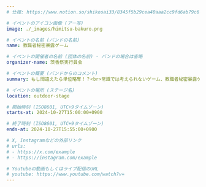 ```yaml
---
# 仕様: https://www.notion.so/shikosai33/8345f5b29cea40aaa2cc9fd6ab79c6a6?pvs=4#9ae1134163bc41fca64fb5161acf4e19

# イベントのアイコン画像 (アー写)
image: ./_images/himitsu-bakuro.png

# イベントの名前 (バンドの名前)
name: 教職者秘密暴露ゲーム

# イベントの開催者の名前 (団体の名前) - バンドの場合は省略
organizer-name: 茨香祭実行員会

# イベントの概要 (バンドからのコメント)
summary: もし間違えたら単位略奪！？<br>常識では考えられないゲーム、教職者秘密暴露ゲーム

# イベントの場所 (ステージ名)
location: outdoor-stage

# 開始時刻 (ISO8601, UTC+9タイムゾーン)
starts-at: 2024-10-27T15:00:00+0900

# 終了時刻 (ISO8601, UTC+9タイムゾーン)
ends-at: 2024-10-27T15:55:00+0900

# X, Instagramなどの外部リンク
# urls:
# - https://x.com/example
# - https://instagram.com/example

# Youtubeの動画もしくはライブ配信のURL
# youtube: https://www.youtube.com/watch?v=
---
```

